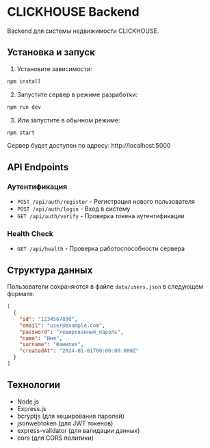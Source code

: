 # CLICKHOUSE Backend

Backend для системы недвижимости CLICKHOUSE.

## Установка и запуск

1. Установите зависимости:
```bash
npm install
```

2. Запустите сервер в режиме разработки:
```bash
npm run dev
```

3. Или запустите в обычном режиме:
```bash
npm start
```

Сервер будет доступен по адресу: http://localhost:5000

## API Endpoints

### Аутентификация

- `POST /api/auth/register` - Регистрация нового пользователя
- `POST /api/auth/login` - Вход в систему
- `GET /api/auth/verify` - Проверка токена аутентификации

### Health Check

- `GET /api/health` - Проверка работоспособности сервера

## Структура данных

Пользователи сохраняются в файле `data/users.json` в следующем формате:

```json
[
  {
    "id": "1234567890",
    "email": "user@example.com",
    "password": "хешированный_пароль",
    "name": "Имя",
    "surname": "Фамилия",
    "createdAt": "2024-01-01T00:00:00.000Z"
  }
]
```

## Технологии

- Node.js
- Express.js
- bcryptjs (для хеширования паролей)
- jsonwebtoken (для JWT токенов)
- express-validator (для валидации данных)
- cors (для CORS политики) 